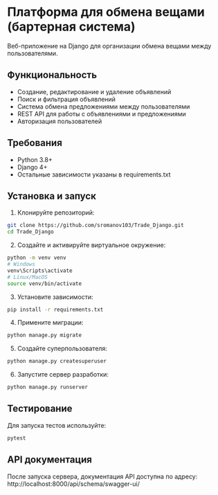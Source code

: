 # Платформа для обмена вещами (бартерная система)

Веб-приложение на Django для организации обмена вещами между пользователями.

## Функциональность

- Создание, редактирование и удаление объявлений
- Поиск и фильтрация объявлений
- Система обмена предложениями между пользователями
- REST API для работы с объявлениями и предложениями
- Авторизация пользователей

## Требования

- Python 3.8+
- Django 4+
- Остальные зависимости указаны в requirements.txt

## Установка и запуск

1. Клонируйте репозиторий:
```bash
git clone https://github.com/sromanov103/Trade_Django.git
cd Trade_Django
```

2. Создайте и активируйте виртуальное окружение:
```bash
python -m venv venv
# Windows
venv\Scripts\activate
# Linux/MacOS
source venv/bin/activate
```

3. Установите зависимости:
```bash
pip install -r requirements.txt
```

4. Примените миграции:
```bash
python manage.py migrate
```

5. Создайте суперпользователя:
```bash
python manage.py createsuperuser
```

6. Запустите сервер разработки:
```bash
python manage.py runserver
```

## Тестирование

Для запуска тестов используйте:
```bash
pytest
```

## API документация

После запуска сервера, документация API доступна по адресу:
http://localhost:8000/api/schema/swagger-ui/ 
